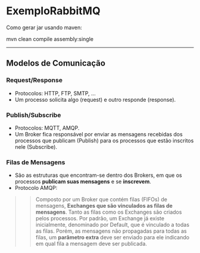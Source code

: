 # ExemploRabbitMQ

Como gerar jar usando maven:

mvn clean compile assembly:single

<hr/>

## Modelos de Comunicação

### Request/Response
- Protocolos: HTTP, FTP, SMTP, ...
- Um processo solicita algo (request) e
outro responde (response).

### Publish/Subscribe
- Protocolos: MQTT, AMQP.
- Um Broker fica responsável por enviar as mensagens
recebidas dos processos que publicam (Publish) para os 
processos que estão inscritos nele (Subscribe).

### Filas de Mensagens
- São as estruturas que encontram-se dentro dos Brokers,
em que os processos **publicam suas mensagens** e se **inscrevem**.
- Protocolo AMQP: 
>> Composto por um Broker que contém filas (FIFOs) de mensagens, 
>> **Exchanges que são vinculados as filas de mensagens**.
>> Tanto as filas como os Exchanges são criados pelos processos.
>> Por padrão, um Exchange já existe inicialmente, denominado por
>> Default, que é vinculado a todas as filas. Porém, as mensagens
>> não propagadas para todas as filas, um **parâmetro extra** deve ser
>> enviado para ele indicando em qual fila a mensagem deve ser
>> publicada.